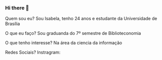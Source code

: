 ### Hi there 👋

Quem sou eu?
Sou Isabela, tenho 24 anos e estudante da Universidade de Brasília



O  que eu faço?
Sou graduanda do 7º semestre de Biblioteconomia



O que tenho interesse? 
Na área da ciencia da informação



Redes Sociais?
Instragram: 

